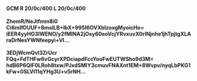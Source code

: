 #### GCM R 20/0c/400 L 20/0c/400
**ZhemR/NeJtfmm8i0**<br/>**Ci6mIfDUUF+8msILB+IbX+995I6OVXblzoxgMyoicHo=**<br/>**iEER4yyHG3IWENO/y2fMINA2jOsy60eoVcjYRvxuvX0rINjnhe1jhTpjtgXLAraDrNesYWNfeepyi+VI...**<br/><br/>
**3EDjWcmQvI3ZrUcr**<br/>**FQq+FdTHFw6vGcyrXPDciapdFccYooFwEUTWSho9d3M=**<br/>**hdB6P6QIF0LRoh8txw/PJxdSMIY3cmuvFNAXnt1EM+8Wvpv/nyqLbPKG1kFw+0SLVI11qYHg3U+v5rNH...**